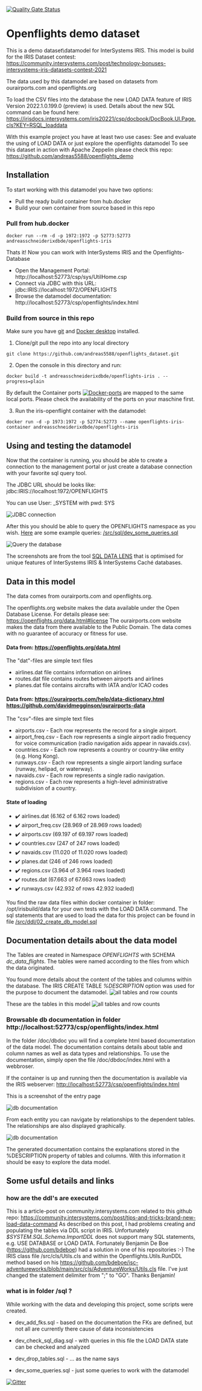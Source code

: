
[![Quality Gate Status](https://community.objectscriptquality.com/api/project_badges/measure?project=intersystems_iris_community%2Fopenflights_dataset&metric=alert_status)](https://community.objectscriptquality.com/dashboard?id=intersystems_iris_community%2Fopenflights_dataset)
 
 

# Openflights demo dataset
This is a demo dataset\datamodel for InterSystems IRIS. This model is build for the IRIS Dataset contest: https://community.intersystems.com/post/technology-bonuses-intersystems-iris-datasets-contest-2021 

The data used by this datamodel are based on datasets from ourairports.com and openflights.org 

To load the CSV files into the database the new LOAD DATA feature of IRIS Version 2022.1.0.199.0 (preview) is used. Details about the new SQL command can be found here: https://irisdocs.intersystems.com/iris20221/csp/docbook/DocBook.UI.Page.cls?KEY=RSQL_loaddata

With this example project you have at least two use cases: See and evaluate the using of LOAD DATA or just explore the openflights datamodel
To see this dataset in action with Apache Zeppelin please check this repo: https://github.com/andreas5588/openflights_demo

## Installation

To start working with this datamodel you have two options:

* Pull the ready build container from hub.docker
* Build your own container from source based in this repo

### Pull from hub.docker

```shell
docker run --rm -d -p 1972:1972 -p 52773:52773 andreasschneiderixdbde/openflights-iris
```

Thats it! Now you can work with InterSystems IRIS and the Openflights-Database
* Open the Management Portal: http://localhost:52773/csp/sys/UtilHome.csp
* Connect via JDBC with this URL: jdbc:IRIS://localhost:1972/OPENFLIGHTS
* Browse the datamodel documentation: http://localhost:52773/csp/openflights/index.html


### Build from source in this repo

Make sure you have [git](https://git-scm.com/book/en/v2/Getting-Started-Installing-Git) and [Docker desktop](https://www.docker.com/products/docker-desktop) installed.

1. Clone/git pull the repo into any local directory

```shell
git clone https://github.com/andreas5588/openflights_dataset.git
```

2. Open the console in this directory and run:

```shell
docker build -t andreasschneiderixdbde/openflights-iris . --progress=plain
```

By default the Container ports  [![Docker-ports](https://img.shields.io/badge/dynamic/yaml?color=blue&label=docker-compose&prefix=ports%20-%20&query=%24.services.iris.ports&url=https%3A%2F%2Fraw.githubusercontent.com%2Fandreas5588%2Fopenflights_dataset%2Fmaster%2Fdocker-compose.yml)](https://raw.githubusercontent.com/andreas5588/openflights_dataset/master/docker-compose.yml) are mapped to the same local ports. Please check the availability of the ports on your maschine first.


3. Run the iris-openflight container with the datamodel:

```shell
docker run -d -p 1973:1972 -p 52774:52773 --name openflights-iris-container andreasschneiderixdbde/openflights-iris
```

## Using and testing the datamodel

Now that the container is running, you should be able to create a connection to the management portal or just create a database connection with your favorite sql query tool.

 The JDBC URL should be looks like: jdbc:IRIS://localhost:1972/OPENFLIGHTS

 You can use User: _SYSTEM with pwd: SYS

 ![JDBC connection](/doc/connection_sql_query_tool.png)


After this you should be able to query the OPENFLIGHTS namespace as you wish. [Here](/src/sql/dev_some_queries.sql) are some example queries: [/src/sql/dev_some_queries.sql](/src/sql/dev_some_queries.sql)  

 ![Query the database](/doc/sqldatalens_show_fk_targets.gif)

The screenshots are from the tool [SQL DATA LENS](https://sqldatalens.com/) that is optimised for unique features of InterSystems IRIS & InterSystems Caché databases.

## Data in this model

The data comes from ourairports.com and openflights.org. 

The openflights.org website makes the data available under the Open Database License. For details please see: https://openflights.org/data.html#license
The ourairports.com website makes the data from there available to the Public Domain. The data comes with no guarantee of accuracy or fitness for use. 

#### Data from: https://openflights.org/data.html
The "dat"-files are simple text files
* airlines.dat file contains information on airlines
* routes.dat file contains routes between airports and airlines
* planes.dat file contains aircrafts with IATA and/or ICAO codes

#### Data from: https://ourairports.com/help/data-dictionary.html https://github.com/davidmegginson/ourairports-data
The "csv"-files are simple text files
* airports.csv - Each row represents the record for a single airport.
* airport_freq.csv - Each row represents a single airport radio frequency for voice communication (radio navigation aids appear in navaids.csv). 
* countries.csv - Each row represents a country or country-like entity (e.g. Hong Kong). 
* runways.csv - Each row represents a single airport landing surface (runway, helipad, or waterway).
* navaids.csv - Each row represents a single radio navigation. 
* regions.csv - Each row represents a high-level administrative subdivision of a country. 

#### State of loading

* :heavy_check_mark: airlines.dat (6.162 of 6.162 rows loaded)
* :heavy_check_mark: airport_freq.csv (28.969 of 28.969 rows loaded)
* :heavy_check_mark: airports.csv (69.197 of 69.197 rows loaded) 
* :heavy_check_mark: countries.csv (247 of 247 rows loaded)
* :heavy_check_mark: navaids.csv (11.020 of 11.020 rows loaded)
* :heavy_check_mark: planes.dat (246 of 246 rows loaded)
* :heavy_check_mark: regions.csv (3.964 of 3.964 rows loaded)
* :heavy_check_mark: routes.dat (67.663 of 67.663 rows loaded)
* :heavy_check_mark: runways.csv (42.932 of  rows 42.932 loaded)

You find the raw data files within docker container in folder: /opt/irisbuild/data for your own tests with the LOAD DATA command. The sql statements that are used to load the data for this project can be found in file [/src/ddl/02_create_db_model.sql](/src/ddl/02_create_db_model.sql)

## Documentation details about the data model

 The Tables are created in Namespace *OPENFLIGHTS* with SCHEMA *dc_data_flights*. The tables were named according to the files from which the data originated.

You found more details about the content of the tables and columns within the database. The IRIS CREATE TABLE *%DESCRIPTION* option was used for the purpose to document the datamodel.
![all tables and row counts](/doc/datamodel_remarks.png)

These are the tables in this model
![all tables and row counts](/doc/datamodel.png)

### Browsable db documentation in folder http://localhost:52773/csp/openflights/index.html

In the folder /doc/dbdoc you will find a complete html based documentation of the data model. The documentation contains details about table and column names as well as data types and relationships. To use the documentation, simply open the file /doc/dbdoc/index.html with a webbroser.

If the container is up and running then the documentation is available via the IRIS webserver: [http://localhost:52773/csp/openflights/index.html](http://localhost:52773/csp/openflights/index.html)


This is a screenshot of the entry page

![db documentation](/doc/database_doc.png)

From each entity you can navigate by relationships to the dependent tables. The relationships are also displayed graphically.

![db documentation](/doc/diagram_doc.png)

The generated documentation contains the explanations stored in the %DESCRIPTION property of tables and columns. With this information it should be easy to explore the data model.

## Some usful details and links

### how are the ddl's are executed
 This is a article-post on community.intersystems.com related to this github repo: https://community.intersystems.com/post/tips-and-tricks-brand-new-load-data-command As described on this post, I had problems creating and populating the tables via DDL script in IRIS. Unfortunately *$SYSTEM.SQL.Schema.ImportDDL* does not support many SQL statements, e.g. USE DATABASE or LOAD DATA.
Fortunately Benjamin De Boe (https://github.com/bdeboe) had a solution in one of his repositories :-)
The IRIS class file /src/cls/Utils.cls and within the Openflights.Utils.RunDDL method based on his https://github.com/bdeboe/isc-adventureworks/blob/main/src/cls/AdventureWorks/Utils.cls file. I've just changed the statement delimiter from ";" to "GO". Thanks Benjamin!

### what is in folder /sql ?

While working with the data and developing this project, some scripts were created. 

* dev_add_fks.sql - based on the documentation the FKs are defined, but not all are currently there cause of data inconsistencies 

* dev_check_sql_diag.sql - with queries in this file the LOAD DATA state can be checked and analyzed
* dev_drop_tables.sql - ... as the name says
* dev_some_queries.sql - just some queries to work with the datamodel

[![Gitter](https://img.shields.io/badge/Available%20on-Intersystems%20Open%20Exchange-00b2a9.svg)](https://openexchange.intersystems.com/package/openflights_dataset)

